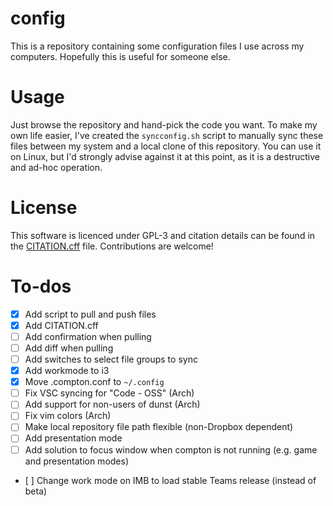 # config

This is a repository containing some configuration files I use across my computers. Hopefully this is useful for someone else.

# Usage

Just browse the repository and hand-pick the code you want. To make my own life easier, I've created the `syncconfig.sh` script to manually sync these files between my system and a local clone of this repository. You can use it on Linux, but I'd strongly advise against it at this point, as it is a destructive and ad-hoc operation.

# License

This software is licenced under GPL-3 and citation details can be found in the [CITATION.cff](CITATION.cff) file. Contributions are welcome!

# To-dos
- [x] Add script to pull and push files
- [x] Add CITATION.cff
- [ ] Add confirmation when pulling
- [ ] Add diff when pulling
- [ ] Add switches to select file groups to sync
- [x] Add workmode to i3
- [x] Move .compton.conf to `~/.config`
- [ ] Fix VSC syncing for "Code - OSS" (Arch)
- [ ] Add support for non-users of dunst (Arch)
- [ ] Fix vim colors (Arch)
- [ ] Make local repository file path flexible (non-Dropbox dependent)
- [ ] Add presentation mode
- [ ] Add solution to focus window when compton is not running (e.g. game and presentation modes)
- [ ] Change work mode on IMB to load stable Teams release (instead of beta)

